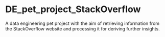 # DE_pet_project_StackOverflow
A data engineering pet project with the aim of retrieving information from the StackOverflow website and processing it for deriving further insights.
